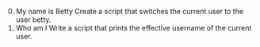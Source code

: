 0. My name is Betty
Create a script that switches the current user to the user betty.
1. Who am I
Write a script that prints the effective username of the current user.

